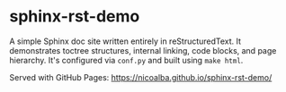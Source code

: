 # sphinx-rst-demo

A simple Sphinx doc site written entirely in reStructuredText. It demonstrates toctree structures, internal linking, code blocks, and page hierarchy. It's configured via `conf.py` and built using `make html`.

Served with GitHub Pages: <https://nicoalba.github.io/sphinx-rst-demo/>